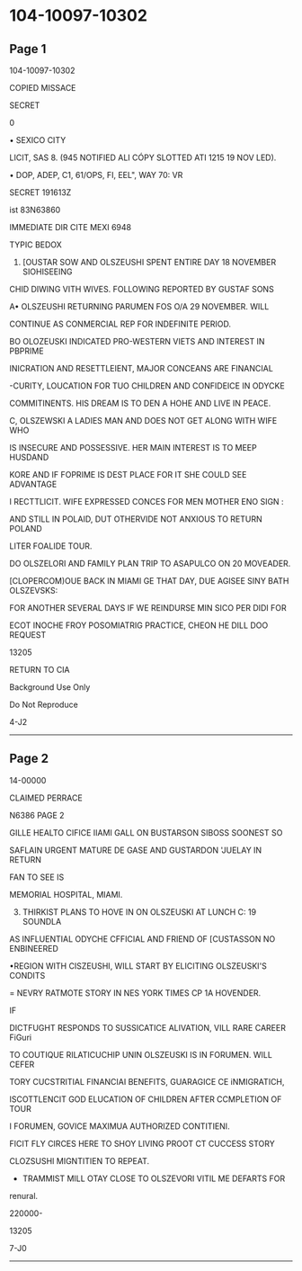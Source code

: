 # 104-10097-10302

## Page 1

104-10097-10302

COPIED MISSACE

SECRET

0

• SEXICO CITY

LICIT, SAS 8. (945 NOTIFIED ALI CÓPY SLOTTED ATI 1215 19 NOV LED).

• DOP, ADEP, C1, 61/OPS, FI, EEL", WAY 70: VR

SECRET 191613Z

ist 83N63860

IMMEDIATE DIR CITE MEXI 6948

TYPIC BEDOX

1. [OUSTAR SOW AND OLSZEUSHI SPENT ENTIRE DAY 18 NOVEMBER SIOHISEEING

CHID DIWING VITH WIVES. FOLLOWING REPORTED BY GUSTAF SONS

A• OLSZEUSHI RETURNING PARUMEN FOS O/A 29 NOVEMBER. WILL

CONTINUE AS CONMERCIAL REP FOR INDEFINITE PERIOD.

BO OLOZEUSKI INDICATED PRO-WESTERN VIETS AND INTEREST IN PBPRIME

INICRATION AND RESETTLEIENT, MAJOR CONCEANS ARE FINANCIAL

-CURITY, LOUCATION FOR TUO CHILDREN AND CONFIDEICE IN ODYCKE

COMMITINENTS. HIS DREAM IS TO DEN A HOHE AND LIVE IN PEACE.

C, OLSZEWSKI A LADIES MAN AND DOES NOT GET ALONG WITH WIFE WHO

IS INSECURE AND POSSESSIVE. HER MAIN INTEREST IS TO MEEP HUSDAND

KORE AND IF FOPRIME IS DEST PLACE FOR IT SHE COULD SEE ADVANTAGE

I RECTTLICIT. WIFE EXPRESSED CONCES FOR MEN MOTHER ENO SIGN :

AND STILL IN POLAID, DUT OTHERVIDE NOT ANXIOUS TO RETURN POLAND

LITER FOALIDE TOUR.

DO OLSZELORI AND FAMILY PLAN TRIP TO ASAPULCO ON 20 MOVEADER.

[CLOPERCOM)OUE BACK IN MIAMI GE THAT DAY, DUE AGISEE SINY BATH OLSZEVSKS:

FOR ANOTHER SEVERAL DAYS IF WE REINDURSE MIN SICO PER DIDI FOR

ECOT INOCHE FROY POSOMIATRIG PRACTICE, CHEON HE DILL DOO REQUEST

13205

RETURN TO CIA

Background Use Only

Do Not Reproduce

4-J2

---

## Page 2

14-00000

CLAIMED PERRACE

N6386 PAGE 2

GILLE HEALTO CIFICE IIAMI GALL ON BUSTARSON SIBOSS SOONEST SO

SAFLAIN URGENT MATURE DE GASE AND GUSTARDON 'JUELAY IN RETURN

FAN TO SEE IS

MEMORIAL HOSPITAL, MIAMI.

3. THIRKIST PLANS TO HOVE IN ON OLSZEUSKI AT LUNCH C: 19 SOUNDLA

AS INFLUENTIAL ODYCHE CFFICIAL AND FRIEND OF [CUSTASSON NO ENBINEERED

•REGION WITH CISZEUSHI, WILL START BY ELICITING OLSZEUSKI'S CONDITS

= NEVRY RATMOTE STORY IN NES YORK TIMES CP 1A HOVENDER.

IF

DICTFUGHT RESPONDS TO SUSSICATICE ALIVATION, VILL RARE CAREER FiGuri

TO COUTIQUE RILATICUCHIP UNIN OLSZEUSKI IS IN FORUMEN. WILL CEFER

TORY CUCSTRITIAL FINANCIAI BENEFITS, GUARAGICE CE iNMIGRATICH,

ISCOTTLENCIT GOD ELUCATION OF CHILDREN AFTER CCMPLETION OF TOUR

I FORUMEN, GOVICE MAXIMUA AUTHORIZED CONTITIENI.

FICIT FLY CIRCES HERE TO SHOY LIVING PROOT CT CUCCESS STORY

CLOZSUSHI MIGNTITIEN TO REPEAT.

* TRAMMIST MILL OTAY CLOSE TO OLSZEVORI VITIL ME DEFARTS FOR

renural.

220000-

13205

7-J0

---

